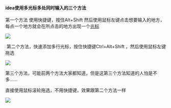 #### **idea使用多光标多处同时输入的三个方法**

第一个方法 使用快捷键，按住Alt+Shift 然后使用鼠标左键点击想要输入的地方，每点一个地方就会在所点击的地方出现一个[光标](https://so.csdn.net/so/search?q=%E5%85%89%E6%A0%87&spm=1001.2101.3001.7020)

![](https://i-blog.csdnimg.cn/blog_migrate/d520f1d7c45c35e88d52eb7cc600f5a8.gif)

 第二个方法，快速添加多行光标，按住快捷键Ctrl+Alt+Shift ，然后使用鼠标左键拖选

![](https://i-blog.csdnimg.cn/blog_migrate/4615792079ab9115510c81f8876414df.gif)

第三个方法，可能前两个方法大家都知道，但是这第三个方法知道的人怕是不多……

直接使用鼠标滚轮拖选，不用快捷键，效果跟第二个方法一样

![](https://i-blog.csdnimg.cn/blog_migrate/f753b185bfdfc35eddb1676f7741d969.gif)

